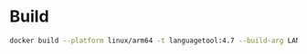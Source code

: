 
# Build

```bash
docker build --platform linux/arm64 -t languagetool:4.7 --build-arg LANGTOOL_VERS=4.7x .
```
